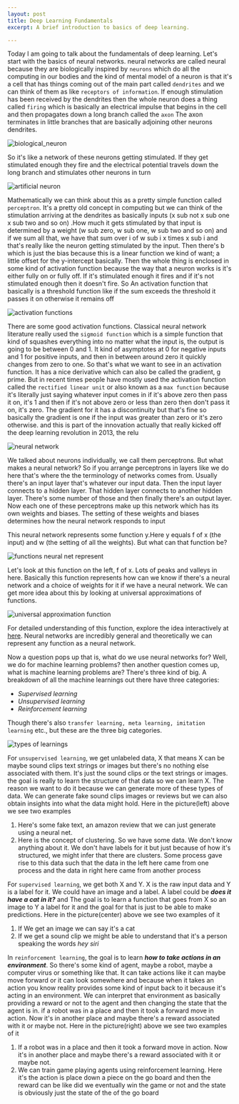```yaml
---
layout: post
title: Deep Learning Fundamentals
excerpt: A brief introduction to basics of deep learning. 

---
```


Today I am going to talk about the fundamentals of deep learning. 
Let's start with the basics of neural networks. neural networks are called
neural because they are biologically inspired by `neurons` which do all the
computing in our bodies and the kind of mental model of a neuron is that it's a cell that has things coming out of the main part called `dendrites`
and we can think of them as like `receptors of information`. If enough stimulation has been received by the dendrites then the whole neuron does a thing
called `firing` which is basically an electrical impulse
that begins in the cell and then propagates down a long branch called the `axon`
The axon terminates in little branches that are basically adjoining other neurons dendrites.

![biological_neuron](https://user-images.githubusercontent.com/37147511/146909499-44777620-3bd1-4afa-9ad7-f068c7f95c34.jpg)

So it's like a network of these neurons getting stimulated. If they get
stimulated enough they fire and the electrical potential travels
down the long branch and stimulates other neurons in turn

![artificial neuron](https://user-images.githubusercontent.com/37147511/146909130-c82172dd-1a6e-4d6f-b1f8-f50ff7ff9d68.jpg)

Mathematically we can think about this
as a pretty simple function called `perceptron`. It's a pretty
old concept in computing but we can think of the stimulation arriving at the dendrites as basically inputs (x sub not x sub one x sub two and so on) .How much it gets stimulated by that input is determined by
a weight (w sub zero, w sub one, w sub two and so on) and if we sum all
that, we have that sum over i of w sub i x times x sub i and that's really like the neuron getting stimulated by the input. Then there's b which is just the
bias because this is a linear function
we kind of want; a little offset for the y-intercept basically. Then the whole thing is enclosed in some kind of activation function
because the way that a neuron works is it's either fully on or fully off.
If it's stimulated enough it fires and if it's not stimulated enough then it doesn't fire. So An activation function that basically
is a threshold function like if the sum exceeds the threshold
it passes it on otherwise it remains off 

![activation functions](https://user-images.githubusercontent.com/37147511/146917611-72db6967-75e1-40eb-8d32-7f980b79e2e8.jpg)

There are some good activation functions. Classical neural network literature
really used the `sigmoid function` which is a simple function that kind of
squashes everything into no matter what the input is,
the output is going to be between 0 and 1. It kind of
asymptotes at 0 for negative inputs and 1 for positive inputs, and then in between around zero it quickly changes from zero to one.
So that's what we want to see in an activation function. It has a nice
derivative which can also be called the gradient, g prime. But in recent times
people have mostly used the activation function called the
`rectified linear unit`
or also known as a `max function` because it's literally just saying
whatever input comes in if it's above zero then pass it on, it's 1 
and then if it's not above zero or less than zero then don't pass it on, it's zero. The gradient for it has a discontinuity
but that's fine so basically the gradient is one if the input was greater
than zero or it's zero otherwise. and this is part of the innovation actually that really kicked off the deep
learning revolution in 2013, the relu 

![neural network](https://user-images.githubusercontent.com/37147511/146922924-41484698-64c6-4eae-88f7-920547d293da.jpg)

We talked about neurons
individually, we call them perceptrons.
But what makes a neural network? So if you
arrange perceptrons in layers like we do here that's where the the
terminology of networks comes from. Usually there's an input layer
that's whatever our input data. Then
the input layer connects to
a hidden layer. That hidden layer
connects to another hidden layer. There's some number of those and then
finally there's an output layer. Now each one of these perceptrons make up this network which has its own weights and biases. The setting of these
weights and biases determines how the neural network responds to input

This neural network represents
some function y.Here y equals f of x (the input) and w (the setting of all the weights). But what can that function be?

![functions neural net represent](https://user-images.githubusercontent.com/37147511/146925564-6bc47d00-85df-485d-a027-c66e67a2a9f3.jpg) 

Let's look at this function on the left, f of x. Lots of peaks and valleys in
here. Basically this function represents how can we know if there's a neural
network and a choice of weights for it if we have a neural network. We can get more idea about this by looking at universal approximations of functions.

![universal approximation function](https://user-images.githubusercontent.com/37147511/146929542-769f2899-eb75-47c5-b380-08ca7ffd28ba.jpg)

For detailed understanding of this function, explore the idea interactively at [here](http://neuralnetworksanddeeplearning.com/chap4.html).
Neural networks are incredibly general
and theoretically we can represent any function as a neural network.

Now a question pops up that is, what do we use neural networks for? Well, we do for machine learning problems? then another question comes up, what is machine learning problems are? There's three kind of big. A breakdown of all the machine learnings out there have three categories:
- *Supervised learning*
- *Unsupervised learning*
- *Reinforcement learning*

Though there's also `transfer learning, meta learning, imitation learning`  etc., but these are the three big categories.

![types of learnings](https://user-images.githubusercontent.com/37147511/146938651-19182eb6-b1da-401e-8d04-8107052ae214.jpg)

For `unsupervised learning`, we get unlabeled data, X that means X
can be maybe sound clips text strings or images but there's no nothing else
associated with them. It's just the sound clips or the text strings or images. the goal is really to learn the structure of that data so we can
learn X. The reason we want to do it because
we can generate more of these types of data. We can
generate fake sound clips images or reviews
but we can also obtain insights into
what the data might hold. Here in the picture(left) above we see two examples 
1. Here's some fake text, an
amazon review that we can just generate using a neural net. 
2. Here is the concept of clustering. So we have some data.
We don't know anything about it. We don't have labels for it but just
because of how it's structured, we might infer that there
are clusters. Some process gave rise to this data such that
the data in the left here came from one process and the data in right here came from another process

For `supervised learning`, we get both X
and Y. X is the raw input data
and Y is a label for it. We could have an image and a label. 
A label could be **_does it have a cat in it?_** and
The goal is to learn a function that goes from X so an
image to Y a label for it and the goal for that is just to be able
to make predictions. Here in the picture(center) above we see two examples of it
1. If We get an image we can say it's a
cat 
2. If we get a sound clip we might
be able to understand that it's a person speaking the words _hey siri_

In `reinforcement learning`, the goal is to learn **_how to take actions in an environment_**. So there's some kind of agent, maybe a robot, maybe a computer virus or something like that. It can take actions like it can maybe move
forward or it can look somewhere and
because when it takes an action you know reality
provides some kind of input back to it because it's acting in an environment. We can interpret that environment as basically providing a reward or not
to the agent and then changing the state that the agent is in. if a robot
was in a place and then it took a forward move in action. Now it's in another place and maybe there's a reward associated with it or maybe not. Here in the picture(right) above we see two examples of it 
1. If a robot was in a place and then it took a forward move in action. Now it's in another place and maybe there's a reward associated with it or maybe not.
2. We can train game playing agents using reinforcement learning. Here it's the action is place down a piece on the go board and then the reward can be like did we eventually win the game or not and the state is obviously just the
state of the of the go board
